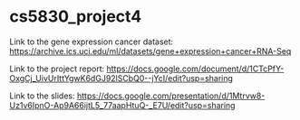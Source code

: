 # cs5830_project4
Link to the gene expression cancer dataset: https://archive.ics.uci.edu/ml/datasets/gene+expression+cancer+RNA-Seq

Link to the project report: https://docs.google.com/document/d/1CTcPfY-OxgCj_UivUrIttYgwK6dGJ92lSCbQ0--jYcI/edit?usp=sharing

Link to the slides: https://docs.google.com/presentation/d/1Mtrvw8-Uz1v6IpnO-Ap9A66ijtL5_77aapHtuQ-_E7U/edit?usp=sharing
